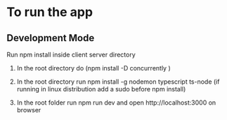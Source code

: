 # To run the app

## Development Mode

Run npm install inside client server directory

1. In the root directory do (npm install -D concurrently )

2. In the root directory run
   npm install -g nodemon typescript ts-node
   (if running in linux distribution add a sudo before npm install)

3. In the root folder run 
   npm run dev
   and open http://localhost:3000 on browser 
